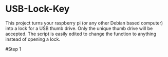 # USB-Lock-Key
This project turns your raspberry pi (or any other Debian based computer) into a lock for a USB thumb drive.  Only the unique thumb drive will be accepted.  The script is easily edited to change the function to anything instead of opening a lock.  

#Step 1

